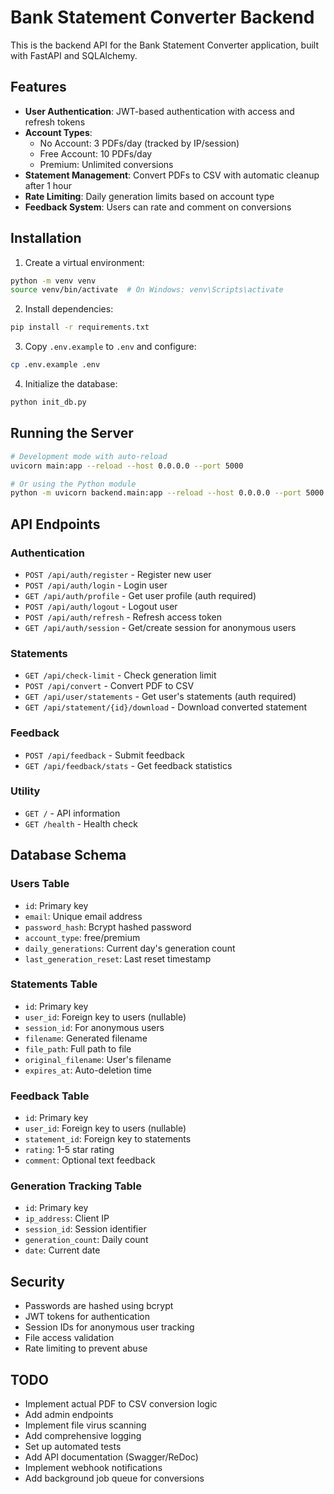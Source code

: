 # Bank Statement Converter Backend

This is the backend API for the Bank Statement Converter application, built with FastAPI and SQLAlchemy.

## Features

- **User Authentication**: JWT-based authentication with access and refresh tokens
- **Account Types**: 
  - No Account: 3 PDFs/day (tracked by IP/session)
  - Free Account: 10 PDFs/day
  - Premium: Unlimited conversions
- **Statement Management**: Convert PDFs to CSV with automatic cleanup after 1 hour
- **Rate Limiting**: Daily generation limits based on account type
- **Feedback System**: Users can rate and comment on conversions

## Installation

1. Create a virtual environment:
```bash
python -m venv venv
source venv/bin/activate  # On Windows: venv\Scripts\activate
```

2. Install dependencies:
```bash
pip install -r requirements.txt
```

3. Copy `.env.example` to `.env` and configure:
```bash
cp .env.example .env
```

4. Initialize the database:
```bash
python init_db.py
```

## Running the Server

```bash
# Development mode with auto-reload
uvicorn main:app --reload --host 0.0.0.0 --port 5000

# Or using the Python module
python -m uvicorn backend.main:app --reload --host 0.0.0.0 --port 5000
```

## API Endpoints

### Authentication
- `POST /api/auth/register` - Register new user
- `POST /api/auth/login` - Login user
- `GET /api/auth/profile` - Get user profile (auth required)
- `POST /api/auth/logout` - Logout user
- `POST /api/auth/refresh` - Refresh access token
- `GET /api/auth/session` - Get/create session for anonymous users

### Statements
- `GET /api/check-limit` - Check generation limit
- `POST /api/convert` - Convert PDF to CSV
- `GET /api/user/statements` - Get user's statements (auth required)
- `GET /api/statement/{id}/download` - Download converted statement

### Feedback
- `POST /api/feedback` - Submit feedback
- `GET /api/feedback/stats` - Get feedback statistics

### Utility
- `GET /` - API information
- `GET /health` - Health check

## Database Schema

### Users Table
- `id`: Primary key
- `email`: Unique email address
- `password_hash`: Bcrypt hashed password
- `account_type`: free/premium
- `daily_generations`: Current day's generation count
- `last_generation_reset`: Last reset timestamp

### Statements Table
- `id`: Primary key
- `user_id`: Foreign key to users (nullable)
- `session_id`: For anonymous users
- `filename`: Generated filename
- `file_path`: Full path to file
- `original_filename`: User's filename
- `expires_at`: Auto-deletion time

### Feedback Table
- `id`: Primary key
- `user_id`: Foreign key to users (nullable)
- `statement_id`: Foreign key to statements
- `rating`: 1-5 star rating
- `comment`: Optional text feedback

### Generation Tracking Table
- `id`: Primary key
- `ip_address`: Client IP
- `session_id`: Session identifier
- `generation_count`: Daily count
- `date`: Current date

## Security

- Passwords are hashed using bcrypt
- JWT tokens for authentication
- Session IDs for anonymous user tracking
- File access validation
- Rate limiting to prevent abuse

## TODO

- Implement actual PDF to CSV conversion logic
- Add admin endpoints
- Implement file virus scanning
- Add comprehensive logging
- Set up automated tests
- Add API documentation (Swagger/ReDoc)
- Implement webhook notifications
- Add background job queue for conversions